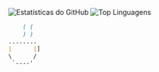![Estatísticas do GitHub](https://github-readme-stats.vercel.app/api?username=Gajsilva&show_icons=true&count_private=true&hide=contribs,issues) ![Top Linguagens](https://github-readme-stats.vercel.app/api/top-langs/?username=seu-usuario&langs_count=10)


```markdown		
	( (
    ) )
........
|      |]
\      /  
 `----'
 

